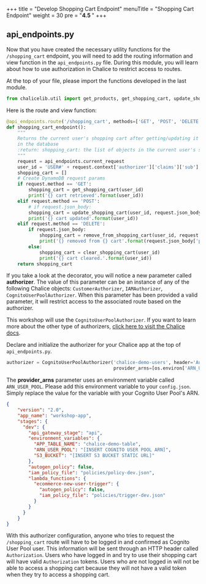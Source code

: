 +++
title = "Develop Shopping Cart Endpoint"
menuTitle = "Shopping Cart Endpoint"
weight = 30
pre = "<b>4.5 </b>"
+++

## api_endpoints.py
Now that you have created the necessary utility functions for the `/shopping_cart` endpoint, you will need to add the routing information and view function in the `api_endpoints.py` file. During this module, you will learn about how to use authorization in Chalice to restrict access to routes.

At the top of your file, please import the functions developed in the last module.
```python
from chalicelib.util import get_products, get_shopping_cart, update_shopping_cart, remove_from_shopping_cart, clear_shopping_cart
```

Here is the route and view function:
```python
@api_endpoints.route('/shopping_cart', methods=['GET', 'POST', 'DELETE'], authorizer=authorizer, cors=cors_config)
def shopping_cart_endpoint():
    """
    Returns the current user's shopping cart after getting/updating it
    in the database
    :return: shopping_cart: the list of objects in the current user's shopping cart
    """
    request = api_endpoints.current_request
    user_id = 'USER#' + request.context['authorizer']['claims']['sub']
    shopping_cart = []
    # Create DynamoDB request params
    if request.method == 'GET':
        shopping_cart = get_shopping_cart(user_id)
        print('{} cart retrieved'.format(user_id))
    elif request.method == 'POST':
        # if request.json_body:
        shopping_cart = update_shopping_cart(user_id, request.json_body)
        print('{} cart updated'.format(user_id))
    elif request.method == 'DELETE':
        if request.json_body:
            shopping_cart = remove_from_shopping_cart(user_id, request.json_body)
            print('{} removed from {} cart'.format(request.json_body['product_name'], user_id))
        else:
            shopping_cart = clear_shopping_cart(user_id)
            print('{} cart cleared.'.format(user_id))
    return shopping_cart
```

If you take a look at the decorator, you will notice a new parameter called **authorizer**. The value of this parameter can be an instance of any of the following Chalice objects: `CustomerAuthorizer`, `IAMAuthorizer`, `CognitoUserPoolAuthorizer`. When this parameter has been provided a valid parameter, it will restrict access to the associated route based on the authorizer.

This workshop will use the `CognitoUserPoolAuthorizer`. If you want to learn more about the other type of authorizers, [click here to visit the Chalice docs](https://aws.github.io/chalice/topics/authorizers.html).

Declare and initialize the authorizer for your Chalice app at the top of `api_endpoints.py`.
```python
authorizer = CognitoUserPoolAuthorizer('chalice-demo-users', header='Authorization',
                                       provider_arns=[os.environ['ARN_USER_POOL']])
```

The **provider_arns** parameter uses an environment variable called `ARN_USER_POOL`. Please add this environment variable to your `config.json`. Simply replace the value for the variable with your Cognito User Pool's ARN.
```json
{
    "version": "2.0",
    "app_name": "workshop-app",
    "stages": {
      "dev": {
        "api_gateway_stage": "api",
        "environment_variables": {
          "APP_TABLE_NAME": "chalice-demo-table",
          "ARN_USER_POOL": "[INSERT COGNITO USER POOL ARN]",
          "S3_BUCKET": "[INSERT S3 BUCKET STATIC URL]"
        },
        "autogen_policy": false,
        "iam_policy_file": "policies/policy-dev.json",
        "lambda_functions": {
          "ecommerce-new-user-trigger": {
            "autogen_policy": false,
            "iam_policy_file": "policies/trigger-dev.json"
          }
        }
      }
    }
}
```

With this authorizer configuration, anyone who tries to request the `/shopping_cart` route will have to be logged in and confirmed as Cognito User Pool user. This information will be sent through an HTTP header called `Authorization`. Users who have logged in and try to use their shopping cart will have valid `Authorization` tokens. Users who are not logged in will not be able to access a shopping cart because they will not have a valid token when they try to access a shopping cart.





